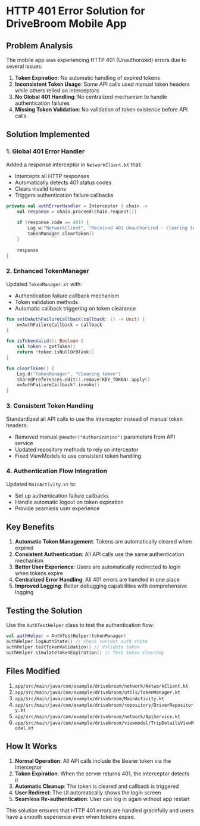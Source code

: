 # HTTP 401 Error Solution for DriveBroom Mobile App

## Problem Analysis
The mobile app was experiencing HTTP 401 (Unauthorized) errors due to several issues:

1. **Token Expiration**: No automatic handling of expired tokens
2. **Inconsistent Token Usage**: Some API calls used manual token headers while others relied on interceptors
3. **No Global 401 Handling**: No centralized mechanism to handle authentication failures
4. **Missing Token Validation**: No validation of token existence before API calls

## Solution Implemented

### 1. Global 401 Error Handler
Added a response interceptor in `NetworkClient.kt` that:
- Intercepts all HTTP responses
- Automatically detects 401 status codes
- Clears invalid tokens
- Triggers authentication failure callbacks

```kotlin
private val authErrorHandler = Interceptor { chain ->
    val response = chain.proceed(chain.request())
    
    if (response.code == 401) {
        Log.w("NetworkClient", "Received 401 Unauthorized - clearing token")
        tokenManager.clearToken()
    }
    
    response
}
```

### 2. Enhanced TokenManager
Updated `TokenManager.kt` with:
- Authentication failure callback mechanism
- Token validation methods
- Automatic callback triggering on token clearance

```kotlin
fun setOnAuthFailureCallback(callback: () -> Unit) {
    onAuthFailureCallback = callback
}

fun isTokenValid(): Boolean {
    val token = getToken()
    return !token.isNullOrBlank()
}

fun clearToken() {
    Log.d("TokenManager", "Clearing token")
    sharedPreferences.edit().remove(KEY_TOKEN).apply()
    onAuthFailureCallback?.invoke()
}
```

### 3. Consistent Token Handling
Standardized all API calls to use the interceptor instead of manual token headers:
- Removed manual `@Header("Authorization")` parameters from API service
- Updated repository methods to rely on interceptor
- Fixed ViewModels to use consistent token handling

### 4. Authentication Flow Integration
Updated `MainActivity.kt` to:
- Set up authentication failure callbacks
- Handle automatic logout on token expiration
- Provide seamless user experience

## Key Benefits

1. **Automatic Token Management**: Tokens are automatically cleared when expired
2. **Consistent Authentication**: All API calls use the same authentication mechanism
3. **Better User Experience**: Users are automatically redirected to login when tokens expire
4. **Centralized Error Handling**: All 401 errors are handled in one place
5. **Improved Logging**: Better debugging capabilities with comprehensive logging

## Testing the Solution

Use the `AuthTestHelper` class to test the authentication flow:

```kotlin
val authHelper = AuthTestHelper(tokenManager)
authHelper.logAuthState() // Check current auth state
authHelper.testTokenValidation() // Validate token
authHelper.simulateTokenExpiration() // Test token clearing
```

## Files Modified

1. `app/src/main/java/com/example/drivebroom/network/NetworkClient.kt`
2. `app/src/main/java/com/example/drivebroom/utils/TokenManager.kt`
3. `app/src/main/java/com/example/drivebroom/MainActivity.kt`
4. `app/src/main/java/com/example/drivebroom/repository/DriverRepository.kt`
5. `app/src/main/java/com/example/drivebroom/network/ApiService.kt`
6. `app/src/main/java/com/example/drivebroom/viewmodel/TripDetailsViewModel.kt`

## How It Works

1. **Normal Operation**: All API calls include the Bearer token via the interceptor
2. **Token Expiration**: When the server returns 401, the interceptor detects it
3. **Automatic Cleanup**: The token is cleared and callback is triggered
4. **User Redirect**: The UI automatically shows the login screen
5. **Seamless Re-authentication**: User can log in again without app restart

This solution ensures that HTTP 401 errors are handled gracefully and users have a smooth experience even when tokens expire.
